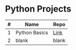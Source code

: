 # Python Projects

| # | Name | Repo |
| - | ---- | ----------- |
| 1 | Python Basics | [Link](https://github.com/rstoltzm-profile/python-basics) |
| 2 | blank | blank |
